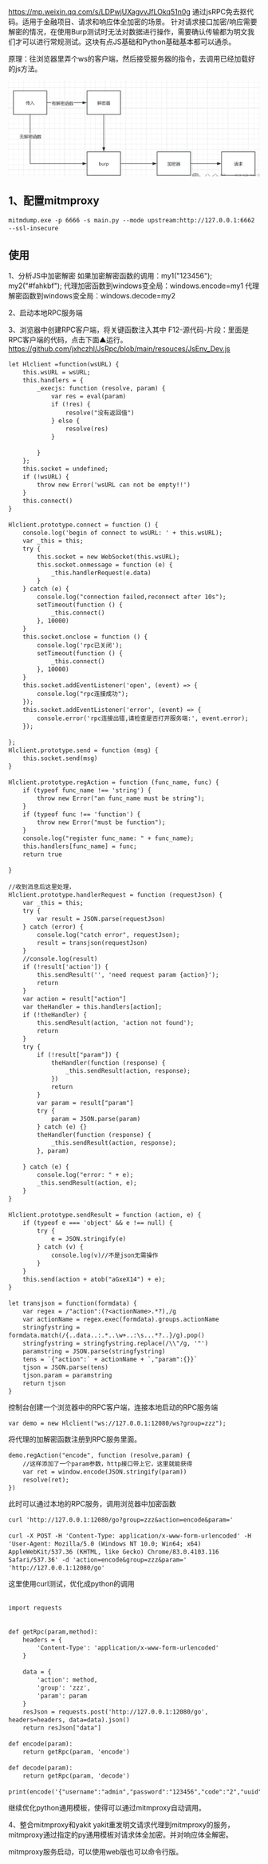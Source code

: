 <https://mp.weixin.qq.com/s/LDPwjUXagvvJfLOkq51n0g>
通过jsRPC免去抠代码。适用于金融项目、请求和响应体全加密的场景。
针对请求接口加密/响应需要解密的情况，在使用Burp测试时无法对数据进行操作，需要确认传输都为明文我们才可以进行常规测试。这块有点JS基础和Python基础基本都可以通杀。

原理：往浏览器里弄个ws的客户端，然后接受服务器的指令，去调用已经加载好的js方法。

![](.topwrite/assets/image_1727580420081.png)


## **1、配置mitmproxy**
```
mitmdump.exe -p 6666 -s main.py --mode upstream:http://127.0.0.1:6662  --ssl-insecure
```


## **使用**
1、分析JS中加密解密
如果加密解密函数的调用：my1("123456"); my2("#fahkbf");
代理加密函数到windows变全局：windows.encode=my1
代理解密函数到windows变全局：windows.decode=my2

2、启动本地RPC服务端

3、浏览器中创建RPC客户端，将关键函数注入其中
F12-源代码-片段：里面是RPC客户端的代码，点击下面▲运行。
<https://github.com/jxhczhl/JsRpc/blob/main/resouces/JsEnv_Dev.js>
```
let Hlclient =function(wsURL) {
    this.wsURL = wsURL;
    this.handlers = {
        _execjs: function (resolve, param) {
            var res = eval(param)
            if (!res) {
                resolve("没有返回值")
            } else {
                resolve(res)
            }

        }
    };
    this.socket = undefined;
    if (!wsURL) {
        throw new Error('wsURL can not be empty!!')
    }
    this.connect()
}

Hlclient.prototype.connect = function () {
    console.log('begin of connect to wsURL: ' + this.wsURL);
    var _this = this;
    try {
        this.socket = new WebSocket(this.wsURL);
        this.socket.onmessage = function (e) {
            _this.handlerRequest(e.data)
        }
    } catch (e) {
        console.log("connection failed,reconnect after 10s");
        setTimeout(function () {
            _this.connect()
        }, 10000)
    }
    this.socket.onclose = function () {
        console.log('rpc已关闭');
        setTimeout(function () {
            _this.connect()
        }, 10000)
    }
    this.socket.addEventListener('open', (event) => {
        console.log("rpc连接成功");
    });
    this.socket.addEventListener('error', (event) => {
        console.error('rpc连接出错,请检查是否打开服务端:', event.error);
    });

};
Hlclient.prototype.send = function (msg) {
    this.socket.send(msg)
}

Hlclient.prototype.regAction = function (func_name, func) {
    if (typeof func_name !== 'string') {
        throw new Error("an func_name must be string");
    }
    if (typeof func !== 'function') {
        throw new Error("must be function");
    }
    console.log("register func_name: " + func_name);
    this.handlers[func_name] = func;
    return true

}

//收到消息后这里处理，
Hlclient.prototype.handlerRequest = function (requestJson) {
    var _this = this;
    try {
        var result = JSON.parse(requestJson)
    } catch (error) {
        console.log("catch error", requestJson);
        result = transjson(requestJson)
    }
    //console.log(result)
    if (!result['action']) {
        this.sendResult('', 'need request param {action}');
        return
    }
    var action = result["action"]
    var theHandler = this.handlers[action];
    if (!theHandler) {
        this.sendResult(action, 'action not found');
        return
    }
    try {
        if (!result["param"]) {
            theHandler(function (response) {
                _this.sendResult(action, response);
            })
            return
        }
        var param = result["param"]
        try {
            param = JSON.parse(param)
        } catch (e) {}
        theHandler(function (response) {
            _this.sendResult(action, response);
        }, param)

    } catch (e) {
        console.log("error: " + e);
        _this.sendResult(action, e);
    }
}

Hlclient.prototype.sendResult = function (action, e) {
    if (typeof e === 'object' && e !== null) {
        try {
            e = JSON.stringify(e)
        } catch (v) {
            console.log(v)//不是json无需操作
        }
    }
    this.send(action + atob("aGxeX14") + e);
}

let transjson = function(formdata) {
    var regex = /"action":(?<actionName>.*?),/g
    var actionName = regex.exec(formdata).groups.actionName
    stringfystring = formdata.match(/{..data..:.*..\w+..:\s...*?..}/g).pop()
    stringfystring = stringfystring.replace(/\\"/g, '"')
    paramstring = JSON.parse(stringfystring)
    tens = `{"action":` + actionName + `,"param":{}}`
    tjson = JSON.parse(tens)
    tjson.param = paramstring
    return tjson
}
```
控制台创建一个浏览器中的RPC客户端，连接本地启动的RPC服务端
```
var demo = new Hlclient("ws://127.0.0.1:12080/ws?group=zzz");
```
将代理的加解密函数注册到RPC服务里面。
```
demo.regAction("encode", function (resolve,param) {
    //这样添加了一个param参数，http接口带上它，这里就能获得
    var ret = window.encode(JSON.stringify(param))
    resolve(ret);
})
```
此时可以通过本地的RPC服务，调用浏览器中加密函数
```
curl 'http://127.0.0.1:12080/go?group=zzz&action=encode&param='

curl -X POST -H 'Content-Type: application/x-www-form-urlencoded' -H 'User-Agent: Mozilla/5.0 (Windows NT 10.0; Win64; x64) AppleWebKit/537.36 (KHTML, like Gecko) Chrome/83.0.4103.116 Safari/537.36' -d 'action=encode&group=zzz&param=' 'http://127.0.0.1:12080/go'
```
这里使用curl测试，优化成python的调用
```

import requests


def getRpc(param,method):
    headers = {
        'Content-Type': 'application/x-www-form-urlencoded'
    }

    data = {
        'action': method,
        'group': 'zzz',
        'param': param
    }
    resJson = requests.post('http://127.0.0.1:12080/go', headers=headers, data=data).json()
    return resJson["data"]

def encode(param):
    return getRpc(param, 'encode')

def decode(param):
    return getRpc(param, 'decode')

print(encode('{"username":"admin","password":"123456","code":"2","uuid":"xxxxx"}'))
```
继续优化python通用模板，使得可以通过mitmproxy自动调用。

4、整合mitmproxy和yakit
yakit重发明文请求代理到mitmproxy的服务，mitmproxy通过指定的py通用模板对请求体全加密。并对响应体全解密。

mitmproxy服务启动，可以使用web版也可以命令行版。
